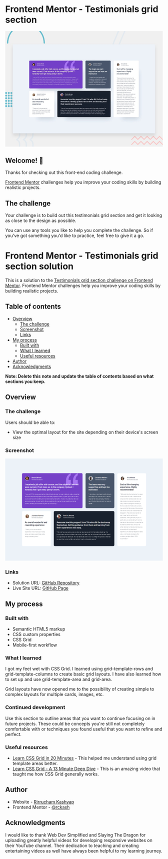 # Frontend Mentor - Testimonials grid section

![Design preview for the Testimonials grid section coding challenge](./design/desktop-preview.jpg)

## Welcome! 👋

Thanks for checking out this front-end coding challenge.

[Frontend Mentor](https://www.frontendmentor.io) challenges help you improve your coding skills by building realistic projects.

## The challenge

Your challenge is to build out this testimonials grid section and get it looking as close to the design as possible.

You can use any tools you like to help you complete the challenge. So if you've got something you'd like to practice, feel free to give it a go.

# Frontend Mentor - Testimonials grid section solution

This is a solution to the [Testimonials grid section challenge on Frontend Mentor](https://www.frontendmentor.io/challenges/testimonials-grid-section-Nnw6J7Un7). Frontend Mentor challenges help you improve your coding skills by building realistic projects.

## Table of contents

- [Overview](#overview)
  - [The challenge](#the-challenge)
  - [Screenshot](#screenshot)
  - [Links](#links)
- [My process](#my-process)
  - [Built with](#built-with)
  - [What I learned](#what-i-learned)
  - [Useful resources](#useful-resources)
- [Author](#author)
- [Acknowledgments](#acknowledgments)

**Note: Delete this note and update the table of contents based on what sections you keep.**

## Overview

### The challenge

Users should be able to:

- View the optimal layout for the site depending on their device's screen size

### Screenshot

![](./images/testimonials-grid-section.png)

### Links

- Solution URL: [GitHub Repository](https://github.com/rckash/testimonials-grid-section)
- Live Site URL: [GitHub Page](https://rckash.github.io/testimonials-grid-section)

## My process

### Built with

- Semantic HTML5 markup
- CSS custom properties
- CSS Grid
- Mobile-first workflow

### What I learned

I got my feet wet with CSS Grid. I learned using grid-template-rows and grid-template-columns to create basic grid layouts. I have also learned how to set up and use grid-template-area and grid-area.

Grid layouts have now opened me to the possibility of creating simple to complex layouts for multiple cards, images, etc.

### Continued development

Use this section to outline areas that you want to continue focusing on in future projects. These could be concepts you're still not completely comfortable with or techniques you found useful that you want to refine and perfect.

### Useful resources

- [Learn CSS Grid in 20 Minutes](https://www.youtube.com/watch?v=9zBsdzdE4sM) - This helped me understand using grid template areas better.
- [Learn CSS Grid - A 13 Minute Deep Dive](https://www.youtube.com/watch?v=EiNiSFIPIQE&t=725s) - This is an amazing video that taught me how CSS Grid generally works.

## Author

- Website - [Rirrucham Kashyap](https://github.com/rckash/)
- Frontend Mentor - [@rckash](https://www.frontendmentor.io/profile/rckash)

## Acknowledgments

I would like to thank Web Dev Simplified and Slaying The Dragon for uploading greatly helpful videos for developing responsive websites on their YouTube channel. Their dedication to teaching and creating entertaining videos as well have always been helpful to my learning journey.

